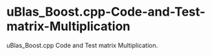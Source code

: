 # uBlas_Boost.cpp-Code-and-Test-matrix-Multiplication
uBlas_Boost.cpp Code and Test matrix Multiplication.
